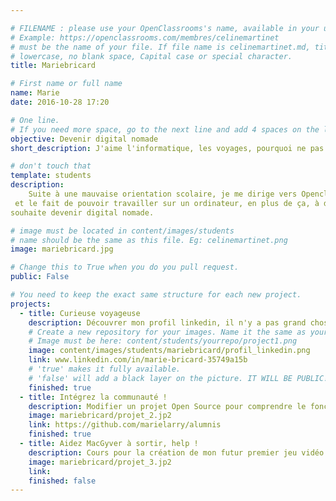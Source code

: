 ```yaml
---

# FILENAME : please use your OpenClassrooms's name, available in your url.
# Example: https://openclassrooms.com/membres/celinemartinet
# must be the name of your file. If file name is celinemartinet.md, title is celinemartinet.
# lowercase, no blank space, Capital case or special character.
title: Mariebricard

# First name or full name
name: Marie
date: 2016-10-28 17:20

# One line.
# If you need more space, go to the next line and add 4 spaces on the left, as in 'description'.
objective: Devenir digital nomade
short_description: J'aime l'informatique, les voyages, pourquoi ne pas être digital nomade?

# don't touch that
template: students
description:
    Suite à une mauvaise orientation scolaire, je me dirige vers Openclassroom car j'aime l'informatique
 et le fait de pouvoir travailler sur un ordinateur, en plus de ça, à distance. A l'avenir je
souhaite devenir digital nomade.

# image must be located in content/images/students
# name should be the same as this file. Eg: celinemartinet.png
image: mariebricard.jpg

# Change this to True when you do you pull request.
public: False

# You need to keep the exact same structure for each new project.
projects:
  - title: Curieuse voyageuse 
    description: Découvrer mon profil linkedin, il n'y a pas grand chose à  voir malheureusement mais je compte bien changer ça.
    # Create a new repository for your images. Name it the same as your nickname and profile picture.
    # Image must be here: content/students/yourrepo/project1.png
    image: content/images/students/mariebricard/profil_linkedin.png 
    link: www.linkedin.com/in/marie-bricard-35749a15b
    # 'true' makes it fully available.
    # 'false' will add a black layer on the picture. IT WILL BE PUBLIC!
    finished: true
  - title: Intégrez la communauté !
    description: Modifier un projet Open Source pour comprendre le fonctionnement de Git, de Github et des pull requests. 
    image: mariebricard/projet_2.jp2
    link: https://github.com/marielarry/alumnis
    finished: true
  - title: Aidez MacGyver à sortir, help !
    description: Cours pour la création de mon futur premier jeu vidéo avec swift !
    image: mariebricard/projet_3.jp2
    link: 
    finished: false
---
```

